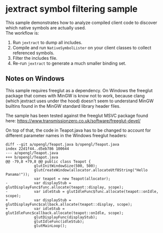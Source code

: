 # jextract symbol filtering sample

This sample demonstrates how to analyze compiled client code to discover which native symbols are actually used.  
The workflow is:

1. Run `jextract` to dump all includes.
2. Compile and run `NativeSymbolLister` on your client classes to collect referenced symbols.
3. Filter the includes file.
4. Re-run `jextract` to generate a much smaller binding set.

## Notes on Windows

This sample requires freeglut as a dependency. On Windows the freeglut package that comes with MinGW is know not to work,
because clang (which jextract uses under the hood) doesn't seem to understand MinGW builtins found in the MinGW standard library header files.

The sample has been tested against the freeglut MSVC package found here: https://www.transmissionzero.co.uk/software/freeglut-devel/

On top of that, the code in Teapot.java has to be changed to account for different parameter names in the Windows freeglut headers:

```
diff --git a/opengl/Teapot.java b/opengl/Teapot.java
index 22d1f44..d5eb786 100644
--- a/opengl/Teapot.java
+++ b/opengl/Teapot.java
@@ -79,8 +79,8 @@ public class Teapot {
             glutInitWindowSize(500, 500);
             glutCreateWindow(allocator.allocateUtf8String("Hello Panama!"));
             var teapot = new Teapot(allocator);
-            var displayStub = glutDisplayFunc$func.allocate(teapot::display, scope);
-            var idleStub = glutIdleFunc$func.allocate(teapot::onIdle, scope);
+            var displayStub = glutDisplayFunc$callback.allocate(teapot::display, scope);
+            var idleStub = glutIdleFunc$callback.allocate(teapot::onIdle, scope);
             glutDisplayFunc(displayStub);
             glutIdleFunc(idleStub);
             glutMainLoop();
```
